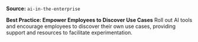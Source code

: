 **Source:** `ai-in-the-enterprise`

**Best Practice: Empower Employees to Discover Use Cases**
Roll out AI tools and encourage employees to discover their own use cases, providing support and resources to facilitate experimentation.
